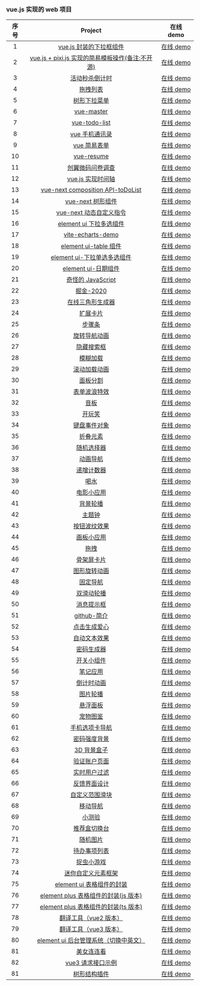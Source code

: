 ### vue.js 实现的 web 项目

| 序号 |                                                   Project                                                    |                             在线 demo                             |
| :--: | :----------------------------------------------------------------------------------------------------------: | :---------------------------------------------------------------: |
|  1   |        [vue.js 封装的下拉框组件](https://github.com/eveningwater/my-web-projects/tree/master/vue/1/)         | [在线 demo](https://www.eveningwater.com/my-web-projects/vue/1/)  |
|  2   |   [vue.js + pixi.js 实现的简易模板操作(备注:不开源)](https://www.eveningwater.com/my-web-projects/vue/2/)    | [在线 demo](https://www.eveningwater.com/project/ledfinweb-demo/) |
|  3   |             [活动秒杀倒计时](https://github.com/eveningwater/my-web-projects/tree/master/vue/3/)             | [在线 demo](https://www.eveningwater.com/my-web-projects/vue/3/)  |
|  4   |                [拖拽列表](https://github.com/eveningwater/my-web-projects/tree/master/vue/4/)                | [在线 demo](https://www.eveningwater.com/my-web-projects/vue/4/)  |
|  5   |              [树形下拉菜单](https://github.com/eveningwater/my-web-projects/tree/master/vue/5/)              | [在线 demo](https://www.eveningwater.com/my-web-projects/vue/5/)  |
|  6   |               [vue-master](https://github.com/eveningwater/my-web-projects/tree/master/vue/6/)               | [在线 demo](https://www.eveningwater.com/my-web-projects/vue/6/)  |
|  7   |             [vue-todo-list](https://github.com/eveningwater/my-web-projects/tree/master/vue/7/)              | [在线 demo](https://www.eveningwater.com/my-web-projects/vue/7/)  |
|  8   |             [vue 手机通讯录](https://github.com/eveningwater/my-web-projects/tree/master/vue/8/)             | [在线 demo](https://www.eveningwater.com/my-web-projects/vue/8/)  |
|  9   |              [vue 简易表单](https://github.com/eveningwater/my-web-projects/tree/master/vue/9/)              | [在线 demo](https://www.eveningwater.com/my-web-projects/vue/9/)  |
|  10  |              [vue-resume](https://github.com/eveningwater/my-web-projects/tree/master/vue/10/)               | [在线 demo](https://www.eveningwater.com/my-web-projects/vue/10/) |
|  11  |           [创翼微码问卷调查](https://github.com/eveningwater/my-web-projects/tree/master/vue/11/)            | [在线 demo](https://www.eveningwater.com/my-web-projects/vue/11/) |
|  12  |           [vue.js 实现时间轴](https://github.com/eveningwater/my-web-projects/tree/master/vue/12/)           | [在线 demo](https://www.eveningwater.com/my-web-projects/vue/12/) |
|  13  |   [vue-next composition API-toDoList](https://github.com/eveningwater/my-web-projects/tree/master/vue/13/)   | [在线 demo](https://www.eveningwater.com/my-web-projects/vue/13/) |
|  14  |           [vue-next 树形组件](https://github.com/eveningwater/my-web-projects/tree/master/vue/14/)           | [在线 demo](https://www.eveningwater.com/my-web-projects/vue/14/) |
|  15  |        [vue-next 动态自定义指令](https://github.com/eveningwater/my-web-projects/tree/master/vue/15/)        | [在线 demo](https://www.eveningwater.com/my-web-projects/vue/15/) |
|  16  |        [element ui 下拉多选组件](https://github.com/eveningwater/my-web-projects/tree/master/vue/16/)        | [在线 demo](https://www.eveningwater.com/my-web-projects/vue/16/) |
|  17  |           [vite-echarts-demo](https://github.com/eveningwater/my-web-projects/tree/master/vue/17/)           | [在线 demo](https://www.eveningwater.com/my-web-projects/vue/17/) |
|  18  |         [element ui-table 组件](https://github.com/eveningwater/my-web-projects/tree/master/vue/18/)         | [在线 demo](https://www.eveningwater.com/my-web-projects/vue/18/) |
|  19  |      [element ui-下拉单选多选组件](https://github.com/eveningwater/my-web-projects/tree/master/vue/19/)      | [在线 demo](https://www.eveningwater.com/my-web-projects/vue/19/) |
|  20  |          [element ui-日期组件](https://github.com/eveningwater/my-web-projects/tree/master/vue/20/)          | [在线 demo](https://www.eveningwater.com/my-web-projects/vue/20/) |
|  21  |           [奇怪的 JavaScript](https://github.com/eveningwater/my-web-projects/tree/master/vue/21/)           | [在线 demo](https://www.eveningwater.com/my-web-projects/vue/21/) |
|  22  |               [掘金-2020](https://github.com/eveningwater/my-web-projects/tree/master/vue/22/)               | [在线 demo](https://www.eveningwater.com/my-web-projects/vue/22/) |
|  23  |           [在线三角形生成器](https://github.com/eveningwater/my-web-projects/tree/master/vue/23/)            | [在线 demo](https://www.eveningwater.com/my-web-projects/vue/23/) |
|  24  |               [扩展卡片](https://github.com/eveningwater/my-web-projects/tree/master/vue/24/)                | [在线 demo](https://www.eveningwater.com/my-web-projects/vue/24/) |
|  25  |                [步骤条](https://github.com/eveningwater/my-web-projects/tree/master/vue/25/)                 | [在线 demo](https://www.eveningwater.com/my-web-projects/vue/25/) |
|  26  |             [旋转导航动画](https://github.com/eveningwater/my-web-projects/tree/master/vue/26/)              | [在线 demo](https://www.eveningwater.com/my-web-projects/vue/26/) |
|  27  |              [隐藏搜索框](https://github.com/eveningwater/my-web-projects/tree/master/vue/27/)               | [在线 demo](https://www.eveningwater.com/my-web-projects/vue/27/) |
|  28  |               [模糊加载](https://github.com/eveningwater/my-web-projects/tree/master/vue/28/)                | [在线 demo](https://www.eveningwater.com/my-web-projects/vue/28/) |
|  29  |             [滚动加载动画](https://github.com/eveningwater/my-web-projects/tree/master/vue/29/)              | [在线 demo](https://www.eveningwater.com/my-web-projects/vue/29/) |
|  30  |               [面板分割](https://github.com/eveningwater/my-web-projects/tree/master/vue/30/)                | [在线 demo](https://www.eveningwater.com/my-web-projects/vue/30/) |
|  31  |             [表单波浪特效](https://github.com/eveningwater/my-web-projects/tree/master/vue/31/)              | [在线 demo](https://www.eveningwater.com/my-web-projects/vue/31/) |
|  32  |                 [音板](https://github.com/eveningwater/my-web-projects/tree/master/vue/32/)                  | [在线 demo](https://www.eveningwater.com/my-web-projects/vue/32/) |
|  33  |                [开玩笑](https://github.com/eveningwater/my-web-projects/tree/master/vue/33/)                 | [在线 demo](https://www.eveningwater.com/my-web-projects/vue/33/) |
|  34  |             [键盘事件对象](https://github.com/eveningwater/my-web-projects/tree/master/vue/34/)              | [在线 demo](https://www.eveningwater.com/my-web-projects/vue/34/) |
|  35  |               [折叠元素](https://github.com/eveningwater/my-web-projects/tree/master/vue/35/)                | [在线 demo](https://www.eveningwater.com/my-web-projects/vue/35/) |
|  36  |              [随机选择器](https://github.com/eveningwater/my-web-projects/tree/master/vue/36/)               | [在线 demo](https://www.eveningwater.com/my-web-projects/vue/36/) |
|  37  |               [动画导航](https://github.com/eveningwater/my-web-projects/tree/master/vue/37/)                | [在线 demo](https://www.eveningwater.com/my-web-projects/vue/37/) |
|  38  |              [递增计数器](https://github.com/eveningwater/my-web-projects/tree/master/vue/38/)               | [在线 demo](https://www.eveningwater.com/my-web-projects/vue/38/) |
|  39  |                 [喝水](https://github.com/eveningwater/my-web-projects/tree/master/vue/39/)                  | [在线 demo](https://www.eveningwater.com/my-web-projects/vue/39/) |
|  40  |              [电影小应用](https://github.com/eveningwater/my-web-projects/tree/master/vue/40/)               | [在线 demo](https://www.eveningwater.com/my-web-projects/vue/40/) |
|  41  |               [背景轮播](https://github.com/eveningwater/my-web-projects/tree/master/vue/41/)                | [在线 demo](https://www.eveningwater.com/my-web-projects/vue/41/) |
|  42  |                [主题钟](https://github.com/eveningwater/my-web-projects/tree/master/vue/42/)                 | [在线 demo](https://www.eveningwater.com/my-web-projects/vue/42/) |
|  43  |             [按钮波纹效果](https://github.com/eveningwater/my-web-projects/tree/master/vue/43/)              | [在线 demo](https://www.eveningwater.com/my-web-projects/vue/43/) |
|  44  |              [画板小应用](https://github.com/eveningwater/my-web-projects/tree/master/vue/44/)               | [在线 demo](https://www.eveningwater.com/my-web-projects/vue/44/) |
|  45  |                 [拖拽](https://github.com/eveningwater/my-web-projects/tree/master/vue/45/)                  | [在线 demo](https://www.eveningwater.com/my-web-projects/vue/45/) |
|  46  |              [骨架屏卡片](https://github.com/eveningwater/my-web-projects/tree/master/vue/46/)               | [在线 demo](https://www.eveningwater.com/my-web-projects/vue/46/) |
|  47  |             [图形旋转动画](https://github.com/eveningwater/my-web-projects/tree/master/vue/47/)              | [在线 demo](https://www.eveningwater.com/my-web-projects/vue/47/) |
|  48  |               [固定导航](https://github.com/eveningwater/my-web-projects/tree/master/vue/48/)                | [在线 demo](https://www.eveningwater.com/my-web-projects/vue/48/) |
|  49  |              [双滑动轮播](https://github.com/eveningwater/my-web-projects/tree/master/vue/49/)               | [在线 demo](https://www.eveningwater.com/my-web-projects/vue/49/) |
|  50  |              [消息提示框](https://github.com/eveningwater/my-web-projects/tree/master/vue/50/)               | [在线 demo](https://www.eveningwater.com/my-web-projects/vue/50/) |
|  51  |              [github-简介](https://github.com/eveningwater/my-web-projects/tree/master/vue/51/)              | [在线 demo](https://www.eveningwater.com/my-web-projects/vue/51/) |
|  52  |             [点击生成爱心](https://github.com/eveningwater/my-web-projects/tree/master/vue/52/)              | [在线 demo](https://www.eveningwater.com/my-web-projects/vue/52/) |
|  53  |             [自动文本效果](https://github.com/eveningwater/my-web-projects/tree/master/vue/53/)              | [在线 demo](https://www.eveningwater.com/my-web-projects/vue/53/) |
|  54  |              [密码生成器](https://github.com/eveningwater/my-web-projects/tree/master/vue/54/)               | [在线 demo](https://www.eveningwater.com/my-web-projects/vue/54/) |
|  55  |              [开关小组件](https://github.com/eveningwater/my-web-projects/tree/master/vue/55/)               | [在线 demo](https://www.eveningwater.com/my-web-projects/vue/55/) |
|  56  |               [笔记应用](https://github.com/eveningwater/my-web-projects/tree/master/vue/56/)                | [在线 demo](https://www.eveningwater.com/my-web-projects/vue/56/) |
|  57  |              [倒计时动画](https://github.com/eveningwater/my-web-projects/tree/master/vue/57/)               | [在线 demo](https://www.eveningwater.com/my-web-projects/vue/57/) |
|  58  |               [图片轮播](https://github.com/eveningwater/my-web-projects/tree/master/vue/58/)                | [在线 demo](https://www.eveningwater.com/my-web-projects/vue/58/) |
|  59  |               [悬浮面板](https://github.com/eveningwater/my-web-projects/tree/master/vue/59/)                | [在线 demo](https://www.eveningwater.com/my-web-projects/vue/59/) |
|  60  |               [宠物图鉴](https://github.com/eveningwater/my-web-projects/tree/master/vue/60/)                | [在线 demo](https://www.eveningwater.com/my-web-projects/vue/60/) |
|  61  |            [手机选项卡导航](https://github.com/eveningwater/my-web-projects/tree/master/vue/61/)             | [在线 demo](https://www.eveningwater.com/my-web-projects/vue/61/) |
|  62  |             [密码强度背景](https://github.com/eveningwater/my-web-projects/tree/master/vue/62/)              | [在线 demo](https://www.eveningwater.com/my-web-projects/vue/62/) |
|  63  |              [3D 背景盒子](https://github.com/eveningwater/my-web-projects/tree/master/vue/63/)              | [在线 demo](https://www.eveningwater.com/my-web-projects/vue/63/) |
|  64  |             [验证账户页面](https://github.com/eveningwater/my-web-projects/tree/master/vue/64/)              | [在线 demo](https://www.eveningwater.com/my-web-projects/vue/64/) |
|  65  |             [实时用户过滤](https://github.com/eveningwater/my-web-projects/tree/master/vue/65/)              | [在线 demo](https://www.eveningwater.com/my-web-projects/vue/65/) |
|  66  |             [反馈界面设计](https://github.com/eveningwater/my-web-projects/tree/master/vue/66/)              | [在线 demo](https://www.eveningwater.com/my-web-projects/vue/66/) |
|  67  |            [自定义范围滑块](https://github.com/eveningwater/my-web-projects/tree/master/vue/67/)             | [在线 demo](https://www.eveningwater.com/my-web-projects/vue/67/) |
|  68  |               [移动导航](https://github.com/eveningwater/my-web-projects/tree/master/vue/68/)                | [在线 demo](https://www.eveningwater.com/my-web-projects/vue/68/) |
|  69  |                [小测验](https://github.com/eveningwater/my-web-projects/tree/master/vue/69/)                 | [在线 demo](https://www.eveningwater.com/my-web-projects/vue/69/) |
|  70  |             [推荐盒切换台](https://github.com/eveningwater/my-web-projects/tree/master/vue/70/)              | [在线 demo](https://www.eveningwater.com/my-web-projects/vue/70/) |
|  71  |               [随机图片](https://github.com/eveningwater/my-web-projects/tree/master/vue/71/)                | [在线 demo](https://www.eveningwater.com/my-web-projects/vue/71/) |
|  72  |             [待办事项列表](https://github.com/eveningwater/my-web-projects/tree/master/vue/72/)              | [在线 demo](https://www.eveningwater.com/my-web-projects/vue/72/) |
|  73  |              [捉虫小游戏](https://github.com/eveningwater/my-web-projects/tree/master/vue/73/)               | [在线 demo](https://www.eveningwater.com/my-web-projects/vue/73/) |
|  74  |          [迷你自定义元素框架](https://github.com/eveningwater/my-web-projects/tree/master/vue/74/)           | [在线 demo](https://www.eveningwater.com/my-web-projects/vue/74/) |
|  75  |       [element ui 表格组件的封装](https://github.com/eveningwater/my-web-projects/tree/master/vue/75/)       | [在线 demo](https://www.eveningwater.com/my-web-projects/vue/75/) |
|  76  | [element plus 表格组件的封装(js 版本)](https://github.com/eveningwater/my-web-projects/tree/master/vue/76/)  | [在线 demo](https://www.eveningwater.com/my-web-projects/vue/76/) |
|  77  | [element plus 表格组件的封装(ts 版本)](https://github.com/eveningwater/my-web-projects/tree/master/vue/77/)  | [在线 demo](https://www.eveningwater.com/my-web-projects/vue/77/) |
|  78  |         [翻译工具（vue2 版本）](https://github.com/eveningwater/my-web-projects/tree/master/vue/78/)         | [在线 demo](https://www.eveningwater.com/my-web-projects/vue/78/) |
|  79  |         [翻译工具（vue3 版本）](https://github.com/eveningwater/my-web-projects/tree/master/vue/79/)         | [在线 demo](https://www.eveningwater.com/my-web-projects/vue/79/) |
|  80  | [element ui 后台管理系统（切换中英文）](https://github.com/eveningwater/my-web-projects/tree/master/vue/80/) | [在线 demo](https://www.eveningwater.com/my-web-projects/vue/80/) |
|  81  |              [美女连连看](https://github.com/eveningwater/my-web-projects/tree/master/vue/81/)               | [在线 demo](https://www.eveningwater.com/my-web-projects/vue/81/) |
|  82  |           [vue3 请求接口示例](https://github.com/eveningwater/my-web-projects/tree/master/vue/82/)           | [在线 demo](https://www.eveningwater.com/my-web-projects/vue/82/) |
|  81  |             [树形结构插件](https://github.com/eveningwater/my-web-projects/tree/master/vue/83/)              | [在线 demo](https://www.eveningwater.com/my-web-projects/vue/83/) |
